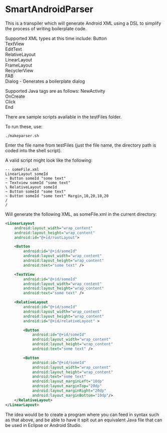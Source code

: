 # SmartAndroidParser
This is a transpiler which will generate Android XML using a DSL to simplify the process of writing boilerplate code.

Supported XML types at this time include:
Button  
TextView  
EditText  
RelativeLayout  
LinearLayout  
FrameLayout  
RecyclerView  
FAB  
Dialog - Generates a boilerplate dialog  

Supported Java tags are as follows:
NewActivity  
OnCreate  
Click  
End  

There are sample scripts available in the testFiles folder.

To run these, use:  
```
./makeparser.sh  
```

Enter the file name from testFiles (just the file name, the directory path is coded into the shell script).  

A valid script might look like the following:
```
-- someFile.xml
LinearLayout someId
~ Button someId "some text"
~ Textview someId "some text"
\ RelativeLayout someId
~ Button someId "some text"
~ Button someId "some text" Margin,10,20,10,20
/
/
```

Will generate the following XML, as someFile.xml in the current directory:

```xml
<LinearLayout
	android:layout_width="wrap_content"
	android:layout_height="wrap_content"
	android:id="@+id/rootLayout">

	<Button
		android:id="@+id/someId"
		android:layout_width="wrap_content"
		android:layout_height="wrap_content" 
		android:text="some text" />

	<TextView
		android:id="@+id/someId"
		android:layout_width="wrap_content"
		android:layout_height="wrap_content" 
		android:text="some text" />

	<RelativeLayout
		android:id="@+id/someId"
		android:layout_width="wrap_content"
		android:layout_height="wrap_content"
		android:id="@+id/relativeLayout" >

		<Button
			android:id="@+id/someId"
			android:layout_width="wrap_content"
			android:layout_height="wrap_content"
			android:text="some text" />

		<Button
			android:id="@+id/someId"
			android:layout_width="wrap_content"
			android:layout_height="wrap_content"
			android:text="some text"
			android:layout_marginLeft="10dp"
			android:layout_marginTop="20dp" 
			android:layout_marginRight="20dp"
			android:layout_marginBottom="10dp"/>
	</RelativeLayout>
</LinearLayout>	
```

The idea would be to create a program where you can feed in syntax such as that above, and be able to have it spit out an equivalent Java file that can be used in Eclipse or Android Studio.
